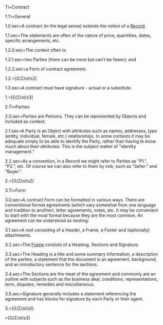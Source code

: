 Ti=Contract

1.Ti=General

1.0.sec=A contract (in the legal sense) extends the notion of a <a href="index.php?action=doc&file=S/About/Conference/Stack/Legal/Record_0.md">Record</a>.

1.1.sec=The statements are often of the nature of price, quantities, dates, specific arrangements, etc.

1.2.0.sec=The context often is:

1.2.1.sec=two Parties (there can be more but can't be fewer); and

1.2.2.sec=a Form of contract agreement.

1.2.=[G/Z/ol/s2] 

1.3.sec=A contract must have signature - actual or a substitute.

1.=[G/Z/ol/s3] 

2.Ti=Parties

2.0.sec=Parties are Persons.  They can be represented by Objects and included as context.

2.1.sec=A Party is an Object with attributes such as names, addresses, type (entity, individual, female, etc.) relationships. In some contexts it may be adequate simply to be able to identify the Party, rather than having to know much about their attributes.  This is the subject matter of "identity management." 

2.2.sec=As a convention, in a Record we might refer to Parties as "P1.", "P2.", etc.  Of course we can also refer to them by role, such as "Seller." and "Buyer.".

2.=[G/Z/ol/s2] 

3.Ti=Form

3.0.sec=A contract Form can be formatted in various ways.  There are conventional format agreements (which vary somewhat from one language and tradition to another), letter agreements, notes, etc.  It may be convenient to start with the most formal because they are the most common.  An agreement can be understood as nesting:

3.1.sec=A root consisting of a Header, a Frame, a Footer and (optionally) attachments.

3.2.sec=The <a href="index.php?action=source&file=Z/Agt/Agt_v01.md">Frame</a> consists of a Heading, Sections and Signature.

3.3.sec=The Heading is a title and some summary information, a description of the parties, a statement that the document is an agreement, background, and an introductory sentence for the sections.

3.4.sec=The Sections are the meat of the agreement and commonly are an outline with subjects such as the business deal, conditions, representations, term, disputes, remedies and miscellaneous.

3.5.sec=Signature generally includes a statement referencing the agreement and has blocks for signature by each Party or their agent.

3.=[G/Z/ol/s5]

=[G/Z/ol/s3]